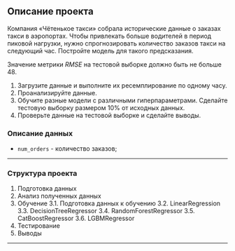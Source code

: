 ## Описание проекта

Компания «Чётенькое такси» собрала исторические данные о заказах такси в аэропортах. Чтобы привлекать больше водителей в период пиковой нагрузки, нужно спрогнозировать количество заказов такси на следующий час. Постройте модель для такого предсказания.

Значение метрики *RMSE* на тестовой выборке должно быть не больше 48.

1. Загрузите данные и выполните их ресемплирование по одному часу.
2. Проанализируйте данные.
3. Обучите разные модели с различными гиперпараметрами. Сделайте тестовую выборку размером 10% от исходных данных.
4. Проверьте данные на тестовой выборке и сделайте выводы.

### Описание данных
* `num_orders` - количество заказов;
____
### Структура проекта
1. Подготовка данных
2. Анализ полученных данных
3. Обучение
    3.1. Подготовка данных к обучению
    3.2. LinearRegression
    3.3. DecisionTreeRegressor
    3.4. RandomForestRegressor
    3.5. CatBoostRegressor
    3.6. LGBMRegressor
4. Тестирование
5. Выводы
____